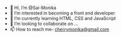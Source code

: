 - 👋 Hi, I’m @Sai-Monika
- 👀 I’m interested in becoming a front end developer
- 🌱 I’m currently learning HTML, CSS and JavaScript
- 💞️ I’m looking to collaborate on ...
- 📫 How to reach me- cherrymonika@gmail.com

<!---
Sai-Monika/Sai-Monika is a ✨ special ✨ repository because its `README.md` (this file) appears on your GitHub profile.
You can click the Preview link to take a look at your changes.
--->
